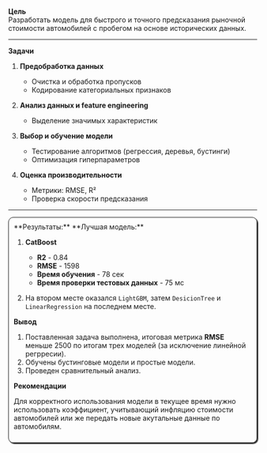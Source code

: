 **Цель**  
Разработать модель для быстрого и точного предсказания рыночной стоимости автомобилей с пробегом на основе исторических данных.
    
------
    
**Задачи**  
    
1. **Предобработка данных**  
   - Очистка и обработка пропусков  
   - Кодирование категориальных признаков  
    

2. **Анализ данных и feature engineering**  
   - Выделение значимых характеристик   
    

3. **Выбор и обучение модели**  
   - Тестирование алгоритмов (регрессия, деревья, бустинги)  
   - Оптимизация гиперпараметров  
    

4. **Оценка производительности**  
   - Метрики: RMSE, R²  
   - Проверка скорости предсказания  

----

<div  style="border-radius: 10px; box-shadow: 2px 2px 2px; border: 1px solid; padding: 10px ">
**Результаты:**
**Лучшая модель:**  
    
1. **CatBoost**
    - **R2** - 0.84  
    - **RMSE** - 1598 
    - **Время обучения** - 78 сек
    - **Время проверки тестовых данных** - 75 мс
    
    
2. На втором месте оказался `LightGBM`, затем `DesicionTree`  и `LinearRegression` на последнем месте.
​
    
**Вывод**
    
1. Поставленная задача выполнена, итоговая метрика **RMSE** меньше 2500 по итогам трех моделей (за исключение линейной регрресии).
2. Обучены бустинговые модели и простые модели.
3. Проведен сравнительный анализ.    
    
**Рекомендации**
    
Для корректного использования модели в текущее время нужно использовать коэффициент, учитывающий инфляцию стоимости автомобилей или же передать новые акутальные данные по автомобилям.
</div>

